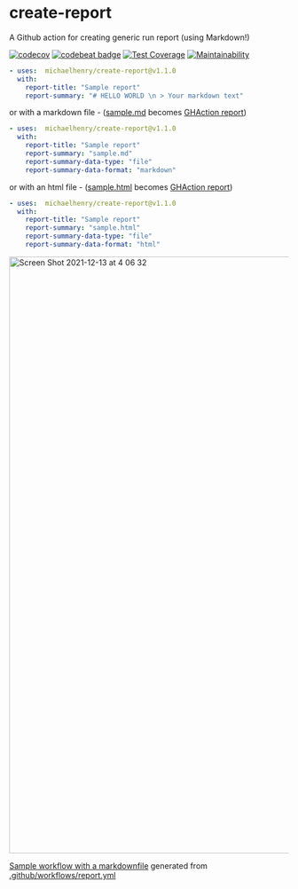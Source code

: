 # create-report

A Github action for creating generic run report (using Markdown!)

[![codecov](https://codecov.io/gh/michaelhenry/create-report/branch/main/graph/badge.svg?token=TC3XYJYG61)](https://codecov.io/gh/michaelhenry/create-report)
[![codebeat badge](https://codebeat.co/badges/f52c2068-17ca-41a1-8421-f6b54e4155d4)](https://codebeat.co/projects/github-com-michaelhenry-create-report-main) [![Test Coverage](https://api.codeclimate.com/v1/badges/20de4a63612d960d1bf1/test_coverage)](https://codeclimate.com/github/michaelhenry/create-report/test_coverage) [![Maintainability](https://api.codeclimate.com/v1/badges/20de4a63612d960d1bf1/maintainability)](https://codeclimate.com/github/michaelhenry/create-report/maintainability)


```yml
- uses:  michaelhenry/create-report@v1.1.0
  with:
    report-title: "Sample report"
    report-summary: "# HELLO WORLD \n > Your markdown text"
```

or with a markdown file - ([sample.md](sample.md) becomes [GHAction report](https://github.com/michaelhenry/create-report/runs/5320754864?check_suite_focus=true))
```yml
- uses:  michaelhenry/create-report@v1.1.0
  with:
    report-title: "Sample report"
    report-summary: "sample.md"
    report-summary-data-type: "file"
    report-summary-data-format: "markdown"
```

or with an html file - ([sample.html](sample.html) becomes [GHAction report](https://github.com/michaelhenry/create-report/runs/5320933581?check_suite_focus=true))

```yml
- uses:  michaelhenry/create-report@v1.1.0
  with:
    report-title: "Sample report"
    report-summary: "sample.html"
    report-summary-data-type: "file"
    report-summary-data-format: "html"
```

<img width="1076" alt="Screen Shot 2021-12-13 at 4 06 32" src="https://user-images.githubusercontent.com/717992/145722614-bc2987a6-72b3-4f26-9948-6bcf40658854.png">


[Sample workflow with a markdownfile](https://github.com/michaelhenry/create-report/runs/4549800696?check_suite_focus=true) generated from [.github/workflows/report.yml](https://github.com/michaelhenry/create-report/blob/main/.github/workflows/report.yml)
